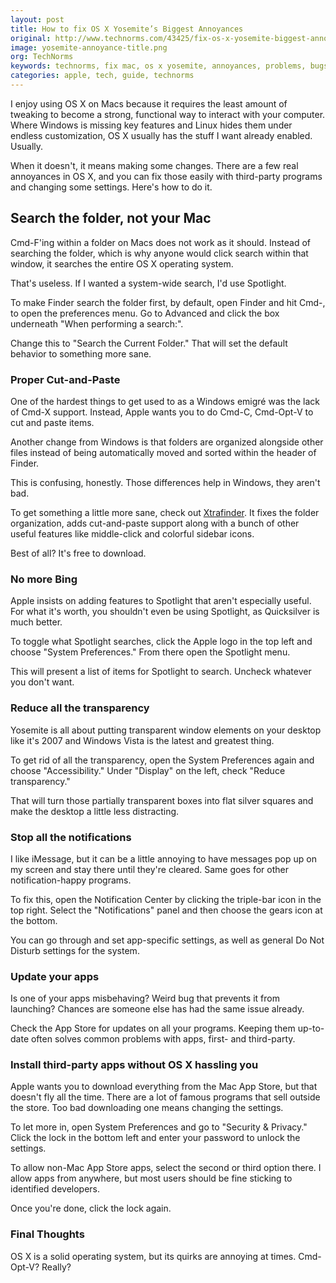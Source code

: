 ```yaml
---
layout: post
title: How to fix OS X Yosemite’s Biggest Annoyances
original: http://www.technorms.com/43425/fix-os-x-yosemite-biggest-annoyances
image: yosemite-annoyance-title.png
org: TechNorms
keywords: technorms, fix mac, os x yosemite, annoyances, problems, bugs, features
categories: apple, tech, guide, technorms
---
```


I enjoy using OS X on Macs because it requires the least amount of tweaking to become a strong, functional way to interact with your computer. Where Windows is missing key features and Linux hides them under endless customization, OS X usually has the stuff I want already enabled. Usually.

<!--break-->

When it doesn't, it means making some changes. There are a few real annoyances in OS X, and you can fix those easily with third-party programs and changing some settings. Here's how to do it. 

## Search the folder, not your Mac

Cmd-F'ing within a folder on Macs does not work as it should. Instead of searching the folder, which is why anyone would click search within that window, it searches the entire OS X operating system. 

That's useless. If I wanted a system-wide search, I'd use Spotlight. 

To make Finder search the folder first, by default, open Finder and hit Cmd-, to open the preferences menu. Go to Advanced and click the box underneath "When performing a search:".

Change this to "Search the Current Folder." That will set the default behavior to something more sane. 

### Proper Cut-and-Paste

One of the hardest things to get used to as a Windows emigré was the lack of Cmd-X support. Instead, Apple wants you to do Cmd-C, Cmd-Opt-V to cut and paste items. 

Another change from Windows is that folders are organized alongside other files instead of being automatically moved and sorted within the header of Finder.

This is confusing, honestly. Those differences help in Windows, they aren't bad. 

To get something a little more sane, check out [Xtrafinder](http://www.trankynam.com/xtrafinder/). It fixes the folder organization, adds cut-and-paste support along with a bunch of other useful features like middle-click and colorful sidebar icons. 

Best of all? It's free to download. 

### No more Bing

Apple insists on adding features to Spotlight that aren't especially useful. For what it's worth, you shouldn't even be using Spotlight, as Quicksilver is much better.

To toggle what Spotlight searches, click the Apple logo in the top left and choose "System Preferences." From there open the Spotlight menu.

This will present a list of items for Spotlight to search. Uncheck whatever you don't want. 

### Reduce all the transparency

Yosemite is all about putting transparent window elements on your desktop like it's 2007 and Windows Vista is the latest and greatest thing. 

To get rid of all the transparency, open the System Preferences again and choose "Accessibility." Under "Display" on the left, check "Reduce transparency." 

That will turn those partially transparent boxes into flat silver squares and make the desktop a little less distracting. 

### Stop all the notifications

I like iMessage, but it can be a little annoying to have messages pop up on my screen and stay there until they're cleared. Same goes for other notification-happy programs. 

To fix this, open the Notification Center by clicking the triple-bar icon in the top right. Select the "Notifications" panel and then choose the gears icon at the bottom. 

You can go through and set app-specific settings, as well as general Do Not Disturb settings for the system. 

### Update your apps

Is one of your apps misbehaving? Weird bug that prevents it from launching? Chances are someone else has had the same issue already. 

Check the App Store for updates on all your programs. Keeping them up-to-date often solves common problems with apps, first- and third-party. 

### Install third-party apps without OS X hassling you

Apple wants you to download everything from the Mac App Store, but that doesn't fly all the time. There are a lot of famous programs that sell outside the store. Too bad downloading one means changing the settings. 

To let more in, open System Preferences and go to "Security & Privacy." Click the lock in the bottom left and enter your password to unlock the settings.

To allow non-Mac App Store apps, select the second or third option there. I allow apps from anywhere, but most users should be fine sticking to identified developers. 

Once you're done, click the lock again.

### Final Thoughts

OS X is a solid operating system, but its quirks are annoying at times. Cmd-Opt-V? Really?